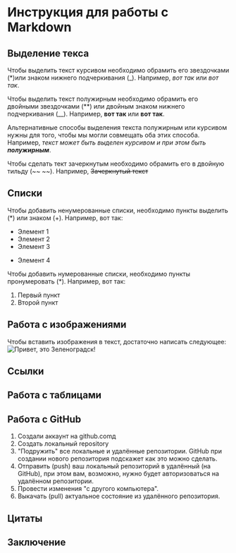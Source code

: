 # Инструкция для работы с Markdown

## Выделение текса

Чтобы выделить текст курсивом необходимо обрамить его звездочками (*)или знаком нижнего подчеркивания (_). Например, *вот так* или _вот так_.

Чтобы выделить текст полужирным необходимо обрамить его двойными звездочками (**) или двойным знаком нижнего подчеркивания (__). Например, **вот так** или __вот так__.

Альтернативные способы выделения текста полужирным или курсивом нужны для того, чтобы мы могли совмещать оба этих способа. Например, _текст может быть выделен курсивом и при этом быть **полужирным**_.

Чтобы сделать тект зачеркнутым необходимо обрамить его в двойную тильду (~~ ~~). Например, ~~Зачеркнутый текст~~

## Списки

Чтобы добавить ненумерованные списки, необходимо пункты выделить (*) или знаком (+). Например, вот так:
* Элемент 1
* Элемент 2
* Элемент 3
+ Элемент 4

Чтобы добавить нумерованные списки, необходимо пункты пронумеровать (*). Например, вот так:
1. Первый пункт
2. Второй пункт


## Работа с изображениями

Чтобы вставить изображения в текст, достаточно написать следующее:
![Привет, это Зеленоградск!](Zelenogradsk.jpg)

## Ссылки

## Работа с таблицами

## Работа с GitHub
1. Создали аккаунт на github.comд
2. Создать локальный repository
3. "Подружить" все локальные и удалённые репозитории. GitHub при создании нового  репозитория подскажет как это можно сделать.
4. Отправить (push) ваш локальный репозиторий в удалённый (на GitHub), при этом вам, возможно, нужно будет авторизоваться на удалённом репозитории.
5. Провести изменения "с другого компьютера".
6. Выкачать (pull) актуальное состояние из удалённого репозитория.

## Цитаты

## Заключение